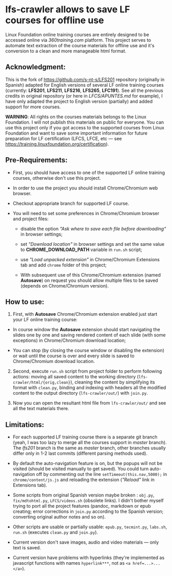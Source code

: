 lfs-crawler allows to save LF courses for offline use
=====================================================

Linux Foundation online training courses are entirely designed to be
accessed online via _360training.com_ platform. This project serves to
automate text extraction of the course materials for offline use and
it's conversion to a clean and more manageable html format.

## Acknowledgment:

This is the fork of https://github.com/s-nt-s/LFS201 repository
(originally in Spanish) adapted for English versions of several LF
online training courses (currently: **LFS201**, **LFS211**,
**LFS216**, **LFS265**, **LFC191**). See all the previous credits in
original repository (or here in _LFCS/APUNTES.md_ for example), I have
only adapted the project to English version (partially) and added
support for more courses.

**WARNING**: All rights on the courses materials belongs to the Linux
Foundation. I will not publish this materials on public for
everyone. You can use this project only if you got access to the
supported courses from Linux Foundation and want to save some
important information for future preparation for LF certification
(LFCS, LFCE, etc &mdash; see
https://training.linuxfoundation.org/certification).

## Pre-Requirements:

* First, you should have access to one of the supported LF online
  training courses, otherwise don't use this project.

* In order to use the project you should install Chrome/Chromium web
  browser.

* Checkout appropriate branch for supported LF course.

* You will need to set some preferences in Chrome/Chromium browser and
  project files:

  * disable the option _"Ask where to save each file before
  downloading"_ in browser settings;

  * set _"Download location"_ in browser settings and set the same
   value to **CHROME_DOWNLOAD_PATH** variable in `run.sh` script;

  * use _"Load unpacked extension"_ in Chrome/Chromium Extensions
   tab and add `chrome` folder of this project;

  * With subsequent use of this Chrome/Chromium extension (named
   **Autosave**) on request you should allow multiple files to be saved
   (depends on Chrome/Chromium version).

## How to use:

1. First, with **Autosave** Chrome/Chromium extension enabled just
  start your LF online training course:

  * In course window the **Autosave** extension should start
  navigating the slides one by one and saving rendered content of each
  slide (with some exceptions) in Chrome/Chromium download location;

  * You can stop (by closing the course window or disabling the
  extension) or wait until the course is over and every slide is saved
  to Chrome/Chromium download location.

2. Second, execute `run.sh` script from project folder to perform
  following actions: moving all saved content to the working directory
  (`lfs-crawler/html/{orig,clean}`), cleaning the content by
  simplifying its format with `clean.py`, binding and indexing with
  headers all the modified content to the output directory
  (`lfs-crawler/out/`) with `join.py`.

3. Now you can open the resultant html file from `lfs-crawler/out/`
  and see all the text materials there.

## Limitations:

* For each supported LF training course there is a separate git branch
  (yeah, I was too lazy to merge all the courses support in _master_
  branch). The _lfs201_ branch is the same as _master_ branch, other
  branches usually differ only in 1-2 last commits (different parsing
  methods used).

* By default the auto-navigation feature is on, but the popups will
  not be visited (should be visited manually to get saved). You could
  turn auto-navigation off by commenting out the line
  `setTimeout(this.nav,5000);` in `chrome/content/js.js` and reloading
  the extension (_"Reload"_ link in Extensions tab).

* Some scripts from original Spanish version maybe broken : `obj.py`,
  `fix/mdtohtml.py`, `LFCS/videos.sh` (obsolete links). I didn't
  bother myself trying to port all the project features (pandoc,
  markdown or epub creating; error corrections in `join.py` according
  to the Spanish version; converting original author notes and so on).

* Other scripts are usable or partially usable: `epub.py`,
  `tecmint.py`, `labs.sh`, `run.sh` (executes `clean.py` and
  `join.py`).

* Current version don't save images, audio and video materials &mdash;
  only text is saved.

* Current version have problems with hyperlinks (they're implemented
  as javascript functions with names `hyperlink***`, not as `<a
  href=...>...</a>`).